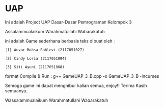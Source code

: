 # UAP
Ini adalah Project UAP Dasar-Dasar Pemrograman Kelompok 3

Assalammualaikum Warahmatullahi Wabarakatuh 

ini adalah Game sederhana berbasis teks
dibuat oleh : 

	[1] Auvar Mahsa Fahlevi (2117051027)
	
 	[2] Cindy Loria (2117051004)
	
 	[3] Siti Ayuni (2117051068)

format Compile & Run : 
  	g++ GameUAP_3_B.cpp -o GameUAP_3_B -lncurses
 
 Semoga game ini dapat menghibur kalian semua, enjoy!!
    Terima Kasih semuanya..


Wassalammualaikum Warahmatullahi Wabarakatuh
